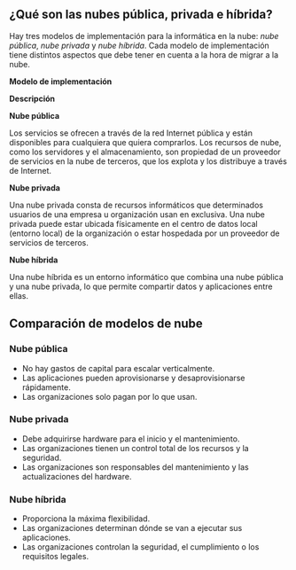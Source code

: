 ## ¿Qué son las nubes pública, privada e híbrida?

Hay tres modelos de implementación para la informática en la nube: *nube pública*, *nube privada* y *nube híbrida*. Cada modelo de implementación tiene distintos aspectos que debe tener en cuenta a la hora de migrar a la nube.

**Modelo de implementación**

**Descripción**

**Nube pública**

Los servicios se ofrecen a través de la red Internet pública y están disponibles para cualquiera que quiera comprarlos. Los recursos de nube, como los servidores y el almacenamiento, son propiedad de un proveedor de servicios en la nube de terceros, que los explota y los distribuye a través de Internet.

**Nube privada**

Una nube privada consta de recursos informáticos que determinados usuarios de una empresa u organización usan en exclusiva. Una nube privada puede estar ubicada físicamente en el centro de datos local (entorno local) de la organización o estar hospedada por un proveedor de servicios de terceros.

**Nube híbrida**

Una nube híbrida es un entorno informático que combina una nube pública y una nube privada, lo que permite compartir datos y aplicaciones entre ellas.

## Comparación de modelos de nube

### Nube pública

- No hay gastos de capital para escalar verticalmente.
- Las aplicaciones pueden aprovisionarse y desaprovisionarse rápidamente.
- Las organizaciones solo pagan por lo que usan.

### Nube privada

- Debe adquirirse hardware para el inicio y el mantenimiento.
- Las organizaciones tienen un control total de los recursos y la seguridad.
- Las organizaciones son responsables del mantenimiento y las actualizaciones del hardware.

### Nube híbrida

- Proporciona la máxima flexibilidad.
- Las organizaciones determinan dónde se van a ejecutar sus aplicaciones.
- Las organizaciones controlan la seguridad, el cumplimiento o los requisitos legales.